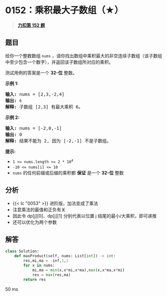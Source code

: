 # 0152：乘积最大子数组（★）


> <u>**[力扣第 152 题](https://leetcode.cn/problems/maximum-product-subarray/)**</u>

## 题目

<p>给你一个整数数组 <code>nums</code> ，请你找出数组中乘积最大的非空连续<span data-keyword="subarray-nonempty">子数组</span>（该子数组中至少包含一个数字），并返回该子数组所对应的乘积。</p>

<p>测试用例的答案是一个 <strong>32-位</strong> 整数。</p>



<p><strong class="example">示例 1:</strong></p>

<pre>
<strong>输入:</strong> nums = [2,3,-2,4]
<strong>输出:</strong> <code>6</code>
<strong>解释:</strong> 子数组 [2,3] 有最大乘积 6。
</pre>

<p><strong class="example">示例 2:</strong></p>

<pre>
<strong>输入:</strong> nums = [-2,0,-1]
<strong>输出:</strong> 0
<strong>解释:</strong> 结果不能为 2, 因为 [-2,-1] 不是子数组。</pre>



<p><strong>提示:</strong></p>

<ul>
<li><code>1 &lt;= nums.length &lt;= 2 * 10<sup>4</sup></code></li>
<li><code>-10 &lt;= nums[i] &lt;= 10</code></li>
<li><code>nums</code> 的任何前缀或后缀的乘积都 <strong>保证</strong> 是一个 <strong>32-位</strong> 整数</li>
</ul>


## 分析

- {{< lc "0053" >}} 进阶版，加法变成了乘法
- 注意乘法的最值和正负有关
- 因此令 dp[j][0]、dp[j][1] 分别代表以位置 j 结尾的最小/大乘积，即可递推
- 还可以优化为两个参数

## 解答

```python
class Solution:
    def maxProduct(self, nums: List[int]) -> int:
        res,mi,ma = -inf,1,1
        for x in nums:
            mi,ma = min(x,x*mi,x*ma),max(x,x*ma,x*mi)
            res = max(res,ma)
        return res
```
50 ms

